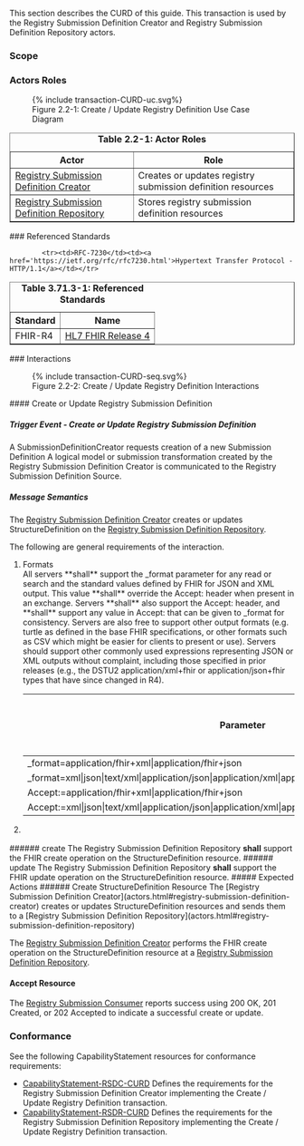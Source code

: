 <!--
    This content is automatically generated from CREDS.xml by actorsandtransactions.xslt
-->
This section describes the CURD of this guide. This transaction is used by the Registry Submission Definition Creator and Registry Submission Definition Repository actors.
### Scope

### Actors Roles
<figure>
{% include transaction-CURD-uc.svg%}
<figcaption>Figure 2.2-1: Create / Update Registry Definition Use Case Diagram </figcaption>
</figure>
<table border='1' borderspacing='0'>
<caption><b>Table 2.2-1: Actor Roles</b></caption>
<thead><tr><th>Actor</th><th>Role</th></tr></thead>
<tbody><tr><td><a href="actors.html#registry-submission-definition-creator">Registry Submission Definition Creator</a></td>
<td>Creates or updates registry submission definition resources
</td>
</tr>
        <tr><td><a href="actors.html#registry-submission-definition-repository">Registry Submission Definition Repository</a></td>
<td>Stores registry submission definition resources
</td>
</tr>
        
</tbody>
</table>
### Referenced Standards
<table border='1' borderspacing='0'>
<caption><b>Table 3.71.3-1: Referenced Standards</b></caption>
<thead><tr><th>Standard</th><th>Name</th></tr></thead>
<tbody>
            <tr><td>FHIR-R4</td><td><a href='http://www.hl7.org/FHIR/R4'>HL7 FHIR Release 4</a></td></tr>
        
            <tr><td>RFC-7230</td><td><a href='https://ietf.org/rfc/rfc7230.html'>Hypertext Transfer Protocol - HTTP/1.1</a></td></tr>
        
</tbody>
</table>
### Interactions
        
<figure>
{% include transaction-CURD-seq.svg%}
<figcaption>Figure 2.2-2: Create / Update Registry Definition Interactions </figcaption>
</figure>
#### Create or Update Registry Submission Definition

##### Trigger Event - Create or Update Registry Submission Definition
A SubmissionDefinitionCreator requests creation of a new Submission Definition
A logical model or submission transformation created by the Registry Submission Definition Creator
is communicated to the Registry Submission Definition Source.

##### Message Semantics
The [Registry Submission Definition Creator](actors.html#registry-submission-definition-creator) creates or updates StructureDefinition on the [Registry Submission Definition Repository](actors.html#registry-submission-definition-repository).

The following are general requirements of the interaction.
<ol>
<li>
Formats
<div>
All servers **shall** support the _format parameter for any read or search and the standard values
defined by FHIR for JSON and XML output. This value **shall** override the Accept: header when present in an exchange.
Servers **shall** also support the Accept: header, and **shall** support any value in Accept: that can be given to _format
for consistency. Servers are also free to support other output formats (e.g. turtle as defined in the base FHIR
specifications, or other formats such as CSV which might be easier for clients to present or use). Servers
should support other commonly used expressions representing JSON or XML outputs without complaint, including
those specified in prior releases (e.g., the DSTU2 application/xml+fhir or application/json+fhir types that
have since changed in R4).

</div>
<table class='grid'>
<thead><tr>
<th>Parameter</th><th>Cardinality</th><th>
Registry Submission Definition Repository Expectation</th><th>
Registry Submitter Expectation</th>
</tr></thead>
<tbody>
<tr>
<td>
_format=application/fhir+xml|application/fhir+json
</td>
<td>
0..1
</td>
<td>
<b>shall</b>
</td>
<td>
<b>shall</b>
</td>
</tr>
<tr>
<td>
_format=xml|json|text/xml|application/json|application/xml|application/xml+fhir|application/json+fhir
</td>
<td>
0..1
</td>
<td>
<b>should</b>
</td>
<td>
<b>should not</b>
</td>
</tr>
<tr>
<td>
Accept:=application/fhir+xml|application/fhir+json
</td>
<td>
0..1
</td>
<td>
<b>shall</b>
</td>
<td>
<b>shall</b>
</td>
</tr>
<tr>
<td>
Accept:=xml|json|text/xml|application/json|application/xml|application/xml+fhir|application/json+fhir
</td>
<td>
0..1
</td>
<td>
<b>should</b>
</td>
<td>
<b>should not</b>
</td>
</tr>
</tbody>
</table>
        
</li>
<li>
<div>
</div>
</li>
</ol>
###### create
The Registry Submission Definition Repository <b>shall</b> support the FHIR create operation on  the StructureDefinition resource.
###### update
The Registry Submission Definition Repository <b>shall</b> support the FHIR update operation on  the StructureDefinition resource.
##### Expected Actions
###### Create StructureDefinition Resource
The
[Registry Submission Definition Creator](actors.html#registry-submission-definition-creator)
creates or updates StructureDefinition resources and sends them to a
[Registry Submission Definition Repository](actors.html#registry-submission-definition-repository)

The [Registry Submission Definition Creator](actors.html#registry-submission-definition-creator) performs the FHIR create
operation on the StructureDefinition resource at a [Registry Submission Definition Repository](actors.html#registry-submission-definition-repository).

#### Accept Resource
The [Registry Submission Consumer](actors.html#registry-submission-consumer) reports success using 200 OK, 201 Created, or 202 Accepted to indicate a successful create or update.

### Conformance
See the following CapabilityStatement resources for conformance requirements:
* [CapabilityStatement-RSDC-CURD](CapabilityStatement-RSDC-CURD.html) Defines the requirements for the Registry Submission Definition Creator implementing the Create / Update Registry Definition transaction.
* [CapabilityStatement-RSDR-CURD](CapabilityStatement-RSDR-CURD.html) Defines the requirements for the Registry Submission Definition Repository implementing the Create / Update Registry Definition transaction.